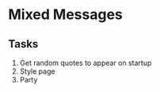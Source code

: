 # Mixed Messages

## Tasks

   1. Get random quotes to appear on startup
   2. Style page
   3. Party